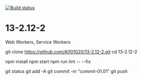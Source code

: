 [![Build status](https://ci.appveyor.com/api/projects/status/m5h7wi9b5l7vo8by?svg=true)](https://ci.appveyor.com/project/Al101020/13-2-12-2)<br>

# 13-2.12-2
Web Workers, Service Workers


git clone https://github.com/Al101020/13-2.12-2.git
cd 13-2.12-2

npm install
npm start
npm run lint -- --fix

git status
git add -A
git commit -m "commit-01.01"
git push